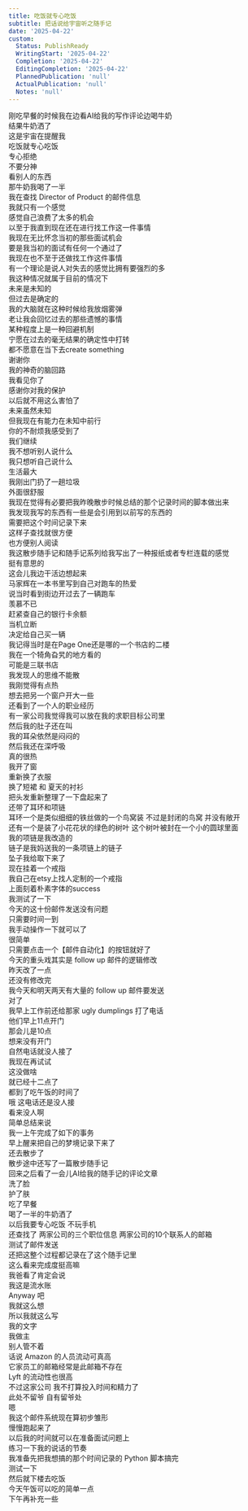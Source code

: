 ```yaml
---
title: 吃饭就专心吃饭
subtitle: 把话说给宇宙听之随手记
date: '2025-04-22'
custom:
  Status: PublishReady
  WritingStart: '2025-04-22'
  Completion: '2025-04-22'
  EditingCompletion: '2025-04-22'
  PlannedPublication: 'null'
  ActualPublication: 'null'
  Notes: 'null'
---  
```

刚吃早餐的时候我在边看AI给我的写作评论边喝牛奶  
结果牛奶洒了  
这是宇宙在提醒我  
吃饭就专心吃饭  
专心拒绝  
不要分神  
看别人的东西  
那牛奶我喝了一半    
我在查找 Director of Product 的邮件信息  
我就只有一个感觉  
感觉自己浪费了太多的机会  
以至于我直到现在还在进行找工作这一件事情  
我现在无比怀念当初的那些面试机会  
要是我当初的面试有任何一个通过了  
我现在也不至于还做找工作这件事情    
有一个理论是说人对失去的感觉比拥有要强烈的多  
我这种情况就属于目前的情况下  
未来是未知的  
但过去是确定的  
我的大脑就在这种时候给我放烟雾弹  
老让我会回忆过去的那些遗憾的事情  
某种程度上是一种回避机制  
宁愿在过去的毫无结果的确定性中打转  
都不愿意在当下去create something    
谢谢你  
我的神奇的脑回路  
我看见你了  
感谢你对我的保护  
以后就不用这么害怕了  
未来虽然未知  
但我现在有能力在未知中前行  
你的不耐烦我感受到了  
我们继续    
我不想听别人说什么  
我只想听自己说什么  
生活最大    
我刚出门扔了一趟垃圾  
外面很舒服    
我现在觉得有必要把我昨晚散步时候总结的那个记录时间的脚本做出来  
我发现我写的东西有一些是会引用到以前写的东西的  
需要把这个时间记录下来  
这样子查找就很方便  
也方便别人阅读  
我这散步随手记和随手记系列给我写出了一种报纸或者专栏连载的感觉  
挺有意思的    
这会儿我边干活边想起来  
马家辉在一本书里写到自己对跑车的热爱  
说当时看到街边开过去了一辆跑车  
羡慕不已  
赶紧查自己的银行卡余额  
当机立断  
决定给自己买一辆  
我记得当时是在Page One还是哪的一个书店的二楼  
我在一个犄角旮旯的地方看的  
可能是三联书店    
我发现人的思维不能散  
我刚觉得有点热  
想去把另一个窗户开大一些  
还看到了一个人的职业经历  
有一家公司我觉得我可以放在我的求职目标公司里  
然后我的肚子还在叫  
我的耳朵依然是闷闷的  
然后我还在深呼吸    
真的很热  
我开了窗  
重新换了衣服  
换了短裙 和 夏天的衬衫  
把头发重新整理了一下盘起来了  
还带了耳环和项链  
耳环一个是类似细细的铁丝做的一个鸟窝装 不过是封闭的鸟窝 并没有敞开  
还有一个是装了小花花状的绿色的树叶 这个树叶被封在一个小的圆球里面  
我的项链是我改造的  
链子是我妈送我的一条项链上的链子  
坠子我给取下来了  
现在挂着一个戒指  
我自己在etsy上找人定制的一个戒指  
上面刻着朴素字体的success    
我测试了一下  
今天的这十份邮件发送没有问题  
只需要时间一到  
我手动操作一下就可以了  
很简单  
只需要点击一个【邮件自动化】的按钮就好了  
今天的重头戏其实是 follow up 邮件的逻辑修改  
昨天改了一点  
还没有修改完  
我今天和明天两天有大量的 follow up 邮件要发送    
对了  
我早上工作前还给那家 ugly dumplings 打了电话  
他们早上11点开门  
那会儿是10点  
想来没有开门  
自然电话就没人接了  
我现在再试试    
这没做啥  
就已经十二点了  
都到了吃午饭的时间了  
哦 这电话还是没人接  
看来没人啊    
简单总结来说  
我一上午完成了如下的事务  
早上醒来把自己的梦境记录下来了  
还去散步了  
散步途中还写了一篇散步随手记  
回来之后看了一会儿AI给我的随手记的评论文章  
洗了脸  
护了肤  
吃了早餐  
喝了一半的牛奶洒了  
以后我要专心吃饭 不玩手机  
还查找了 两家公司的三个职位信息 两家公司的10个联系人的邮箱  
测试了邮件发送  
还把这整个过程都记录在了这个随手记里  
这么看来完成度挺高嘛    
我爸看了肯定会说  
我这是流水账  
Anyway 吧  
我就这么想  
所以我就这么写  
我的文字  
我做主  
别人管不着    
话说 Amazon 的人员流动可真高  
它家员工的邮箱经常是此邮箱不存在  
Lyft 的流动性也很高  
不过这家公司 我不打算投入时间和精力了  
此处不留爷 自有留爷处    
嗯  
我这个邮件系统现在算初步雏形  
慢慢跑起来了  
以后我的时间就可以在准备面试问题上  
练习一下我的说话的节奏    
我准备先把我想搞的那个时间记录的 Python 脚本搞完  
测试一下  
然后就下楼去吃饭  
今天午饭可以吃的简单一点  
下午再补充一些    

